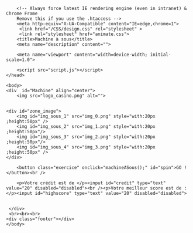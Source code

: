 <!DOCTYPE html>
<html lang="fr">
	<head>
		<meta charset="utf-8">

		<!-- Always force latest IE rendering engine (even in intranet) & Chrome Frame
		Remove this if you use the .htaccess -->
		<meta http-equiv="X-UA-Compatible" content="IE=edge,chrome=1">
         <link href="/CSS/design.css" rel="stylesheet" >
         <link rel="stylesheet" href="animate.css">
		<title>Machine à sous</title>
		<meta name="description" content="">
        
		<meta name="viewport" content="width=device-width; initial-scale=1.0">

		<script src="script.js"></script>
	</head>

	<body>
	<div  id="Machine" align="center">
		<img src="logo_casino.png" alt="">

		
    <div id="zone_image">
		<img id="img_sous_1" src="img_0.png" style="with:20px ;height:50px" />
		<img id="img_sous_2" src="img_1.png" style="with:20px ;height:50px"/>
		<img id="img_sous_3" src="img_2.png" style="with:20px ;height:50px"/>
		<img id="img_sous_4" src="img_3.png" style="with:20px ;height:50px" />
    </div>
		
		<button class="exercice" onclick="machineASous();" id="spin">GO !</button><br />
		
		<p>Votre crédit est de </p><input id="credit" type="text" value="20" disabled="disabled"><br /><p>Votre meilleur score est de :</p><input id="highscore" type="text" value="20" disabled="disabled">
		
		
     </div>   
     <br><br><br>
	<div class="footer"></div>
	</body>
</html>

